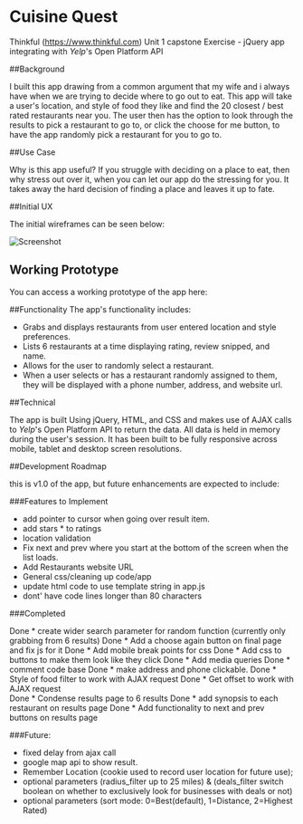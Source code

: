 # Cuisine Quest

Thinkful (https://www.thinkful.com) Unit 1 capstone Exercise - jQuery app integrating with *Yelp*'s Open Platform API

##Background

I built this app drawing from a common argument that my wife and i always have when we are trying to decide where to go out to eat. This app will take a user's location, and style of food they like and find the 20 closest / best rated restaurants near you. The user then has the option to look through the results to pick a restaurant to go to, or click the choose for me button, to have the app randomly pick a restaurant for you to go to.

##Use Case

Why is this app useful? If you struggle with deciding on a place to eat, then why stress out over it, when you can let our app do the stressing for you. It takes away the hard decision of finding a place and leaves it up to fate.

##Initial UX

The initial wireframes can be seen below:

![Screenshot](.png)

## Working Prototype

You can access a working prototype of the app here: 

##Functionality
The app's functionality includes:

* Grabs and displays restaurants from user entered location and style preferences.
* Lists 6 restaurants at a time displaying rating, review snipped, and name.
* Allows for the user to randomly select a restaurant.
* When a user selects or has a restaurant randomly assigned to them, they will be displayed with a phone number, address, and website url.

##Technical

The app is built Using jQuery, HTML, and CSS and makes use of AJAX calls to *Yelp*'s Open Platform API to return the data. All data is held in memory during the user's session. It has been built to be fully responsive across mobile, tablet and desktop screen resolutions.

##Development Roadmap

this is v1.0 of the app, but future enhancements are expected to include:

###Features to Implement

* add pointer to cursor when going over result item.
* add stars * to ratings
* location validation
* Fix next and prev where you start at the bottom of the screen when the list loads.
* Add Restaurants website URL
* General css/cleaning up code/app
* update html code to use template string in app.js
* dont' have code lines longer than 80 characters


###Completed

Done * create wider search parameter for random function (currently only grabbing from 6 results)
Done * Add a choose again button on final page and fix js for it
Done * Add mobile break points for css
Done * Add css to buttons to make them look like they click
Done * Add media queries
Done * comment code base
Done * make address and phone clickable.
Done * Style of food filter to work with AJAX request
Done * Get offset to work with AJAX request       
Done * Condense results page to 6 results
Done * add synopsis to each restaurant on results page
Done * Add functionality to next and prev buttons on results page


###Future:

* fixed delay from ajax call
* google map api to show result.
* Remember Location (cookie used to record user location for future use);
* optional parameters (radius_filter up to 25 miles) & (deals_filter switch boolean on whether to exclusively look for businesses with deals or not)
* optional parameters (sort mode: 0=Best(default), 1=Distance, 2=Highest Rated)










